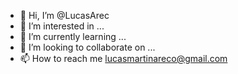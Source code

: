 - 👋 Hi, I’m @LucasArec
- 👀 I’m interested in ...
- 🌱 I’m currently learning ...
- 💞️ I’m looking to collaborate on ...
- 📫 How to reach me lucasmartinareco@gmail.com

<!---
LucasArec/LucasArec is a ✨ special ✨ repository because its `README.md` (this file) appears on your GitHub profile.
You can click the Preview link to take a look at your changes.
--->
